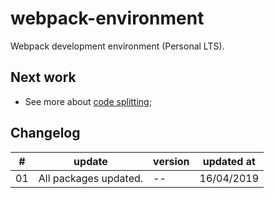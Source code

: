 # webpack-environment
Webpack development environment (Personal LTS).

## Next work
* See more about [code splitting](https://webpack.js.org/guides/code-splitting/);

## Changelog
\# | update                     | version | updated at  |
---|----------------------------|---------|-------------|
01 | All packages updated.      | --      | 16/04/2019  |
